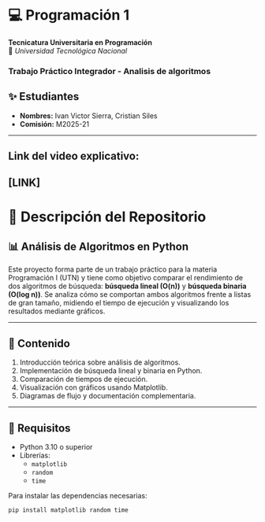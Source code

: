 # 💻 Programación 1  
**Tecnicatura Universitaria en Programación**  
📍 *Universidad Tecnológica Nacional*  

### Trabajo Práctico Integrador - Analisis de algoritmos

## ✨ Estudiantes  
- **Nombres:** Ivan Victor Sierra, Cristian Siles
- **Comisión:** M2025-21
---
## Link del video explicativo:
[LINK]
--
# 📂 Descripción del Repositorio  
## 📊 Análisis de Algoritmos en Python

Este proyecto forma parte de un trabajo práctico para la materia Programación I (UTN) y tiene como objetivo comparar el rendimiento de dos algoritmos de búsqueda: **búsqueda lineal (O(n))** y **búsqueda binaria (O(log n))**. Se analiza cómo se comportan ambos algoritmos frente a listas de gran tamaño, midiendo el tiempo de ejecución y visualizando los resultados mediante gráficos.

---

## 🧠 Contenido

1. Introducción teórica sobre análisis de algoritmos.
2. Implementación de búsqueda lineal y binaria en Python.
3. Comparación de tiempos de ejecución.
4. Visualización con gráficos usando Matplotlib.
5. Diagramas de flujo y documentación complementaria.

---

## 🧪 Requisitos

- Python 3.10 o superior
- Librerías:
  - `matplotlib`
  - `random`
  - `time`

Para instalar las dependencias necesarias:

```bash
pip install matplotlib random time